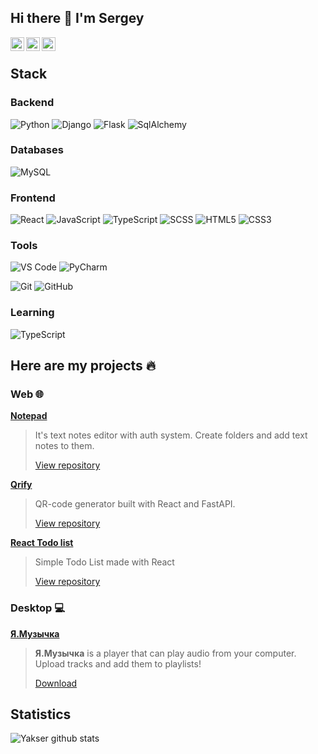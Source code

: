 ## Hi there 👋 I'm Sergey
<a href="mailto:sergeyyaksanov@yandex.ru">
  <img align="left" alt="Email" width="22px" src="https://cdn.icon-icons.com/icons2/294/PNG/128/Mail_31108.png" />
</a>

<a href="https://t.me/y4ks3r">
  <img align="left" alt="Telegram" width="22px" src="https://camo.githubusercontent.com/5c1975da7d9ab735ceb71c57b6c7e48ff3e08ca4/68747470733a2f2f6564656e742e6769746875622e696f2f537570657254696e7949636f6e732f696d616765732f7376672f74656c656772616d2e737667">
</a>

<a href="https://vk.com/yakser">
  <img align="left" alt="VK" width="22px" src="https://upload.wikimedia.org/wikipedia/commons/thumb/2/21/VK.com-logo.svg/2048px-VK.com-logo.svg.png" />
</a>

<br>

## Stack

### Backend

![Python](https://img.shields.io/badge/-Python-F2C73F?style=flat-square&logo=Python)
![Django](https://img.shields.io/badge/-Django-092D1F?style=flat-square&logo=Django)
![Flask](https://img.shields.io/badge/-Flask-black?style=flat-square&logo=Flask)
![SqlAlchemy](https://img.shields.io/badge/-SqlAlchemy-FCA121?style=flat-square&logo=SqlAlchemy)

### Databases

![MySQL](https://img.shields.io/badge/-MySQL-white?style=flat-square&logo=MySQL)

### Frontend

![React](https://img.shields.io/badge/-React-202020?style=flat-square&logo=react)
![JavaScript](https://img.shields.io/badge/-JavaScript/ES6+-%23F7DF1C?style=flat-square&logo=javascript&logoColor=white&color=%23FFCE5A)
![TypeScript](https://img.shields.io/badge/-TypeScript-007ACC?style=flat-square&logo=typescript&logoColor=white)
![SCSS](https://img.shields.io/badge/-SCSS-94476E?style=flat-square&logo=SASS)
![HTML5](https://img.shields.io/badge/-HTML5-%23E44D27?style=flat-square&logo=html5&logoColor=ffffff)
![CSS3](https://img.shields.io/badge/-CSS3-%231572B6?style=flat-square&logo=css3)

### Tools

![VS Code](https://img.shields.io/badge/VSCode-white?style=flat-square&logo=visualstudiocode&logoColor=0173C1)
![PyCharm](https://img.shields.io/badge/PyCharm-white?style=flat-square&logo=pycharm&logoColor=black)

![Git](https://img.shields.io/badge/-Git-black?style=flat-square&logo=git)
![GitHub](https://img.shields.io/badge/-GitHub-181717?style=flat-square&logo=github)

### Learning

![TypeScript](https://img.shields.io/badge/-TypeScript-007ACC?style=flat-square&logo=typescript&logoColor=white)

## Here are my projects 🔥

### Web 🌐

[**Notepad**](https://yakser-notepad.herokuapp.com)
>It's text notes editor with auth system. Create folders and add text notes to them.
> 
>[View repository](https://github.com/Yakser/Yakser-Notepad)

[**Qrify**](https://react-qrcode-generator.herokuapp.com)
>QR-code generator built with React and FastAPI.
>
> [View repository](https://github.com/Yakser/QRCodeGenerator)
> 
[**React Todo list**](https://yakser-todo.herokuapp.com/)
>Simple Todo List made with React
>
> [View repository](https://github.com/Yakser/react-todo)

### Desktop 💻

[**Я.Музычка**](https://github.com/Yakser/Ya.Musichka)
>**Я.Музычка** is a player that can play audio from your computer. Upload tracks and add them to playlists!
>
> [Download](https://yadi.sk/d/eJMPP2OCAINtDA)
## Statistics

![Yakser github stats](https://github-readme-stats.vercel.app/api?username=Yakser&show_icons=true&theme=dracula&include_all_commits=true&count_private=true)

[comment]: <> (## About)

[comment]: <> (- 🔭 I’m currently working on web-projects using Flask, FastAPI and React.)

[comment]: <> (- 🌱 I’m currently learning ReactJS + Typescript)

[comment]: <> (- 👯 I’m looking to collaborate on everything 🙃)

[comment]: <> (- 📫 How to reach me:)

[comment]: <> (- - 📧 sergeyyaksanov@yandex.ru)

[comment]: <> (- - discord Yakser#3658)

[comment]: <> (- - [vk]&#40;https://vk.com/yakser&#41;)

[comment]: <> (- - [instagram]&#40;https://www.instagram.com/y4kser/&#41;)

[comment]: <> (- ⚡ Fun fact: I'm 17 y.o. &#40;it's not funny, I know&#41;)

[comment]: <> (![Yakser Languages]&#40;https://github-readme-stats.vercel.app/api/top-langs/?username=Yakser&layout=compact&count_private=true&theme=gruvbox&#41;)

